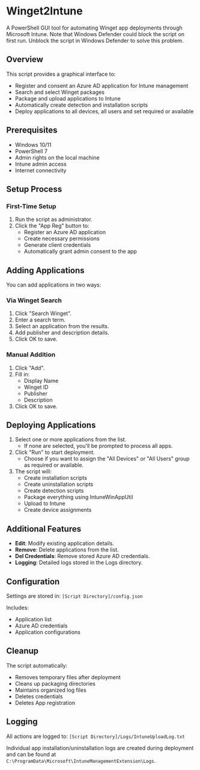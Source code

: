 # Winget2Intune

A PowerShell GUI tool for automating Winget app deployments through Microsoft Intune. Note that Windows Defender could block the script on first run. Unblock the script in Windows Defender to solve this problem.

## Overview

This script provides a graphical interface to:
<ul>
    <li>Register and consent an Azure AD application for Intune management</li>
    <li>Search and select Winget packages</li>
    <li>Package and upload applications to Intune</li>
    <li>Automatically create detection and installation scripts</li>
    <li>Deploy applications to all devices, all users and set required or available</li>
</ul>

## Prerequisites

<ul>
    <li>Windows 10/11</li>
    <li>PowerShell 7</li>
    <li>Admin rights on the local machine</li>
    <li>Intune admin access</li>
    <li>Internet connectivity</li>
</ul>

## Setup Process

### First-Time Setup

<ol>
    <li>Run the script as administrator.</li>
    <li>Click the "App Reg" button to:
        <ul>
            <li>Register an Azure AD application</li>
            <li>Create necessary permissions</li>
            <li>Generate client credentials</li>
            <li>Automatically grant admin consent to the app</li>
        </ul>
    </li>
</ol>

## Adding Applications

You can add applications in two ways:

### Via Winget Search

<ol>
    <li>Click "Search Winget".</li>
    <li>Enter a search term.</li>
    <li>Select an application from the results.</li>
    <li>Add publisher and description details.</li>
    <li>Click OK to save.</li>
</ol>

### Manual Addition

<ol>
    <li>Click "Add".</li>
    <li>Fill in:
        <ul>
            <li>Display Name</li>
            <li>Winget ID</li>
            <li>Publisher</li>
            <li>Description</li>
        </ul>
    </li>
    <li>Click OK to save.</li>
</ol>

## Deploying Applications

<ol>
    <li>Select one or more applications from the list.
        <ul>
            <li>If none are selected, you'll be prompted to process all apps.</li>
        </ul>
    </li>
    <li>Click "Run" to start deployment.
        <ul>
            <li>Choose if you want to assign the "All Devices" or "All Users" group as required or available.</li>
        </ul>
    </li>
    <li>The script will:
        <ul>
            <li>Create installation scripts</li>
            <li>Create uninstallation scripts</li>
            <li>Create detection scripts</li>
            <li>Package everything using IntuneWinAppUtil</li>
            <li>Upload to Intune</li>
            <li>Create device assignments</li> 
        </ul>
    </li>
</ol>

## Additional Features

<ul>
    <li><strong>Edit</strong>: Modify existing application details.</li>
    <li><strong>Remove</strong>: Delete applications from the list.</li>
    <li><strong>Del Credentials</strong>: Remove stored Azure AD credentials.</li>
    <li><strong>Logging</strong>: Detailed logs stored in the Logs directory.</li>
</ul>

## Configuration

<p>Settings are stored in: <code>[Script Directory]/config.json</code></p>
<p>Includes:</p>
<ul>
    <li>Application list</li>
    <li>Azure AD credentials</li>
    <li>Application configurations</li>
</ul>

## Cleanup

<p>The script automatically:</p>
<ul>
    <li>Removes temporary files after deployment</li>
    <li>Cleans up packaging directories</li>
    <li>Maintains organized log files</li>
    <li>Deletes credentials</li>
    <li>Deletes App registration</li>
</ul>

## Logging

<p>All actions are logged to: <code>[Script Directory]/Logs/IntuneUploadLog.txt</code></p>
<p>Individual app installation/uninstallation logs are created during deployment and can be found at <code>C:\ProgramData\Microsoft\IntuneManagementExtension\Logs</code>.</p>

